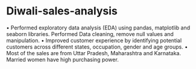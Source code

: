 # Diwali-sales-analysis
•	Performed exploratory data analysis (EDA) using pandas, matplotlib and seaborn libraries. Performed Data cleaning, remove null values and manipulation.
•	Improved customer experience by identifying potential customers across different states, occupation, gender and age groups.
•	Most of the sales are from Uttar Pradesh, Maharashtra and Karnataka. Married women have high purchasing power. 

